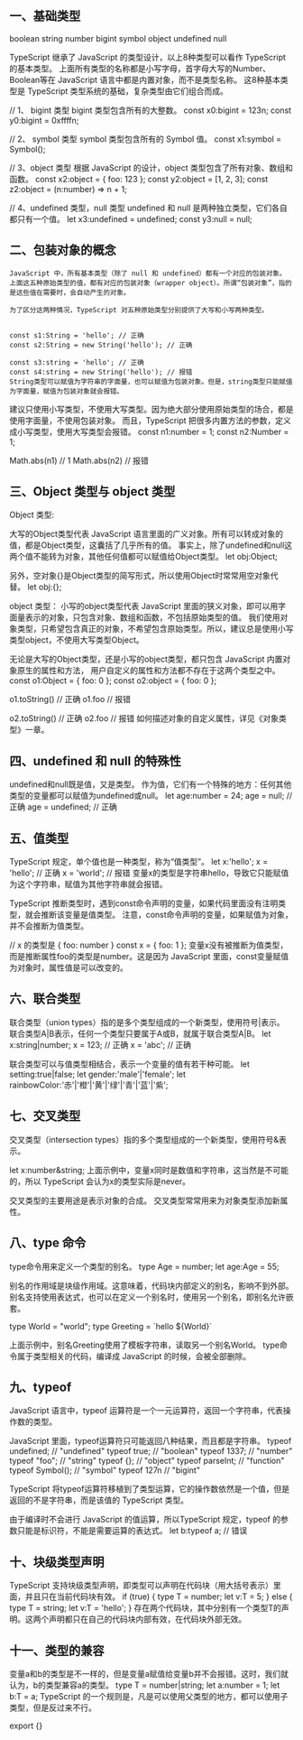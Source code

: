 ## 一、基础类型

boolean
string
number
bigint
symbol
object
undefined
null

TypeScript 继承了 JavaScript 的类型设计，以上8种类型可以看作 TypeScript 的基本类型。
上面所有类型的名称都是小写字母，首字母大写的Number、Boolean等在 JavaScript 语言中都是内置对象，而不是类型名称。
这8种基本类型是 TypeScript 类型系统的基础，复杂类型由它们组合而成。



// 1、 bigint 类型 bigint 类型包含所有的大整数。
const x0:bigint = 123n;
const y0:bigint = 0xffffn;

// 2、 symbol 类型 symbol 类型包含所有的 Symbol 值。
const x1:symbol = Symbol();

// 3、object 类型 根据 JavaScript 的设计，object 类型包含了所有对象、数组和函数。
const x2:object = { foo: 123 };
const y2:object = [1, 2, 3];
const z2:object = (n:number) => n + 1;

// 4、undefined 类型，null 类型 undefined 和 null 是两种独立类型，它们各自都只有一个值。
let x3:undefined = undefined;
const y3:null = null;



## 二、包装对象的概念
    JavaScript 中，所有基本类型（除了 null 和 undefined）都有一个对应的包装对象。
    上面这五种原始类型的值，都有对应的包装对象（wrapper object）。所谓“包装对象”，指的是这些值在需要时，会自动产生的对象。

    为了区分这两种情况，TypeScript 对五种原始类型分别提供了大写和小写两种类型。


    const s1:String = 'hello'; // 正确
    const s2:String = new String('hello'); // 正确

    const s3:string = 'hello'; // 正确
    const s4:string = new String('hello'); // 报错
    String类型可以赋值为字符串的字面量，也可以赋值为包装对象。但是，string类型只能赋值为字面量，赋值为包装对象就会报错。

    
建议只使用小写类型，不使用大写类型。因为绝大部分使用原始类型的场合，都是使用字面量，不使用包装对象。
而且，TypeScript 把很多内置方法的参数，定义成小写类型，使用大写类型会报错。
const n1:number = 1;
const n2:Number = 1;

Math.abs(n1) // 1
Math.abs(n2) // 报错






## 三、Object 类型与 object 类型

Object 类型:

大写的Object类型代表 JavaScript 语言里面的广义对象。所有可以转成对象的值，都是Object类型，这囊括了几乎所有的值。
事实上，除了undefined和null这两个值不能转为对象，其他任何值都可以赋值给Object类型。
let obj:Object;


另外，空对象{}是Object类型的简写形式，所以使用Object时常常用空对象代替。
let obj:{};


object 类型：
小写的object类型代表 JavaScript 里面的狭义对象，即可以用字面量表示的对象，只包含对象、数组和函数，不包括原始类型的值。
我们使用对象类型，只希望包含真正的对象，不希望包含原始类型。所以，建议总是使用小写类型object，不使用大写类型Object。

无论是大写的Object类型，还是小写的object类型，都只包含 JavaScript 内置对象原生的属性和方法，
用户自定义的属性和方法都不存在于这两个类型之中。
const o1:Object = { foo: 0 };
const o2:object = { foo: 0 };

o1.toString() // 正确
o1.foo // 报错

o2.toString() // 正确
o2.foo // 报错
如何描述对象的自定义属性，详见《对象类型》一章。




## 四、undefined 和 null 的特殊性 

undefined和null既是值，又是类型。
作为值，它们有一个特殊的地方：任何其他类型的变量都可以赋值为undefined或null。
let age:number = 24;
age = null;      // 正确
age = undefined; // 正确



## 五、值类型

TypeScript 规定，单个值也是一种类型，称为“值类型”。
let x:'hello';
x = 'hello'; // 正确
x = 'world'; // 报错
变量x的类型是字符串hello，导致它只能赋值为这个字符串，赋值为其他字符串就会报错。

TypeScript 推断类型时，遇到const命令声明的变量，如果代码里面没有注明类型，就会推断该变量是值类型。
注意，const命令声明的变量，如果赋值为对象，并不会推断为值类型。

// x 的类型是 { foo: number }
const x = { foo: 1 };
变量x没有被推断为值类型，而是推断属性foo的类型是number。这是因为 JavaScript 里面，const变量赋值为对象时，属性值是可以改变的。



## 六、联合类型

联合类型（union types）指的是多个类型组成的一个新类型，使用符号|表示。
联合类型A|B表示，任何一个类型只要属于A或B，就属于联合类型A|B。
let x:string|number;
x = 123; // 正确
x = 'abc'; // 正确

联合类型可以与值类型相结合，表示一个变量的值有若干种可能。
let setting:true|false;
let gender:'male'|'female';
let rainbowColor:'赤'|'橙'|'黄'|'绿'|'青'|'蓝'|'紫';



## 七、交叉类型
交叉类型（intersection types）指的多个类型组成的一个新类型，使用符号&表示。

let x:number&string;
上面示例中，变量x同时是数值和字符串，这当然是不可能的，所以 TypeScript 会认为x的类型实际是never。


交叉类型的主要用途是表示对象的合成。
交叉类型常常用来为对象类型添加新属性。

## 八、type 命令
type命令用来定义一个类型的别名。
type Age = number;
let age:Age = 55;

别名的作用域是块级作用域。这意味着，代码块内部定义的别名，影响不到外部。
别名支持使用表达式，也可以在定义一个别名时，使用另一个别名，即别名允许嵌套。

type World = "world";
type Greeting = \`hello ${World}\`

上面示例中，别名Greeting使用了模板字符串，读取另一个别名World。
type命令属于类型相关的代码，编译成 JavaScript 的时候，会被全部删除。



## 九、typeof
JavaScript 语言中，typeof 运算符是一个一元运算符，返回一个字符串，代表操作数的类型。

JavaScript 里面，typeof运算符只可能返回八种结果，而且都是字符串。
typeof undefined; // "undefined"
typeof true; // "boolean"
typeof 1337; // "number"
typeof "foo"; // "string"
typeof {}; // "object"
typeof parseInt; // "function"
typeof Symbol(); // "symbol"
typeof 127n // "bigint"

TypeScript 将typeof运算符移植到了类型运算，它的操作数依然是一个值，但是返回的不是字符串，而是该值的 TypeScript 类型。

由于编译时不会进行 JavaScript 的值运算，所以TypeScript 规定，typeof 的参数只能是标识符，不能是需要运算的表达式。
let b:typeof a; // 错误


## 十、块级类型声明

TypeScript 支持块级类型声明，即类型可以声明在代码块（用大括号表示）里面，并且只在当前代码块有效。
if (true) {
  type T = number;
  let v:T = 5;
} else {
  type T = string;
  let v:T = 'hello';
}
存在两个代码块，其中分别有一个类型T的声明。这两个声明都只在自己的代码块内部有效，在代码块外部无效。


## 十一、类型的兼容 
变量a和b的类型是不一样的，但是变量a赋值给变量b并不会报错。这时，我们就认为，b的类型兼容a的类型。
type T = number|string;
let a:number = 1;
let b:T = a;
TypeScript 的一个规则是，凡是可以使用父类型的地方，都可以使用子类型，但是反过来不行。




export {}